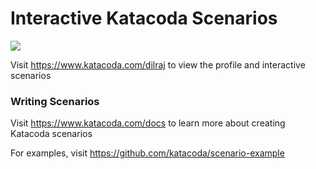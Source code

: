 # Interactive Katacoda Scenarios

[![](http://shields.katacoda.com/katacoda/dilraj/count.svg)](https://www.katacoda.com/dilraj "Get your profile on Katacoda.com")

Visit https://www.katacoda.com/dilraj to view the profile and interactive scenarios

### Writing Scenarios
Visit https://www.katacoda.com/docs to learn more about creating Katacoda scenarios

For examples, visit https://github.com/katacoda/scenario-example
